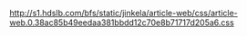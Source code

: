 http://s1.hdslb.com/bfs/static/jinkela/article-web/css/article-web.0.38ac85b49eedaa381bbdd12c70e8b71717d205a6.css
